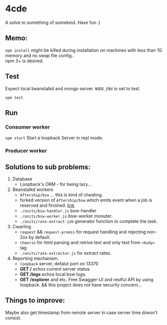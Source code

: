 # 4cde
A solve to something of somekind. Have fun :)

## Memo:
`npm install` might be killed during installation on machines with less than 1G memory and no swap file config..  
npm 3+ is desired.

## Test
Expect local beanstalkd and mongo server. `NODE_ENV` is set to test.

`npm test`

## Run
### Consumer worker
`npm start`
Start a loopback Server in repl mode.

### Producer worker


## Solutions to sub problems:
1. Database
	- Loopback's ORM - for being lazy...
2. Beanstalkd workers
	- `Aftership/bsw` ... this is kind of cheating.
	- forked version of `Aftership/bsw` which emits event when a job is reserved and finished. [link](https://github.com/c1e192a6-70e8-4e1e-a1da-756f20fd50be/bsw)
	- `./units/bsw-handler.js` bsw-handler
	- `./units/bsw-worker.js` bsw-worker monuter.
	- `./units/rate-extract-job` generator function to complete the task.
3. Cwarling
	- `request` && `request-promis` for request handling and rejecting non-2xx by default.
	- `cheerio` for html parsing and retrive text and only text from `<body>` tag
	- `./units/rate-extractor.js` for extract rates.
4. Reporting mechanism.
	- `loopback` server, defalut port on 13370
	- **GET /** echos current server status
	- **GET /logs** echos local bsw logs.
	- **GET /explorer** and etc. Free Swagger-UI and restful API by using loopback. && this project does not have security concern...

## Things to improve:
Maybe also get timestamp from remote server in case server time doesn't consist.

